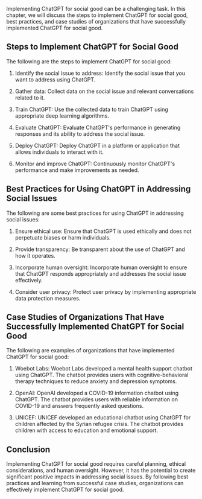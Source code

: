 
Implementing ChatGPT for social good can be a challenging task. In this chapter, we will discuss the steps to implement ChatGPT for social good, best practices, and case studies of organizations that have successfully implemented ChatGPT for social good.

Steps to Implement ChatGPT for Social Good
------------------------------------------

The following are the steps to implement ChatGPT for social good:

1. Identify the social issue to address: Identify the social issue that you want to address using ChatGPT.

2. Gather data: Collect data on the social issue and relevant conversations related to it.

3. Train ChatGPT: Use the collected data to train ChatGPT using appropriate deep learning algorithms.

4. Evaluate ChatGPT: Evaluate ChatGPT's performance in generating responses and its ability to address the social issue.

5. Deploy ChatGPT: Deploy ChatGPT in a platform or application that allows individuals to interact with it.

6. Monitor and improve ChatGPT: Continuously monitor ChatGPT's performance and make improvements as needed.

Best Practices for Using ChatGPT in Addressing Social Issues
------------------------------------------------------------

The following are some best practices for using ChatGPT in addressing social issues:

1. Ensure ethical use: Ensure that ChatGPT is used ethically and does not perpetuate biases or harm individuals.

2. Provide transparency: Be transparent about the use of ChatGPT and how it operates.

3. Incorporate human oversight: Incorporate human oversight to ensure that ChatGPT responds appropriately and addresses the social issue effectively.

4. Consider user privacy: Protect user privacy by implementing appropriate data protection measures.

Case Studies of Organizations That Have Successfully Implemented ChatGPT for Social Good
----------------------------------------------------------------------------------------

The following are examples of organizations that have implemented ChatGPT for social good:

1. Woebot Labs: Woebot Labs developed a mental health support chatbot using ChatGPT. The chatbot provides users with cognitive-behavioral therapy techniques to reduce anxiety and depression symptoms.

2. OpenAI: OpenAI developed a COVID-19 information chatbot using ChatGPT. The chatbot provides users with reliable information on COVID-19 and answers frequently asked questions.

3. UNICEF: UNICEF developed an educational chatbot using ChatGPT for children affected by the Syrian refugee crisis. The chatbot provides children with access to education and emotional support.

Conclusion
----------

Implementing ChatGPT for social good requires careful planning, ethical considerations, and human oversight. However, it has the potential to create significant positive impacts in addressing social issues. By following best practices and learning from successful case studies, organizations can effectively implement ChatGPT for social good.
